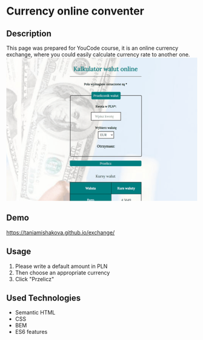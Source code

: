 # Currency online conventer

## Description

This page was prepared for YouCode course, it is an online currency exchange, where you could easily calculate currency rate to another one.
![preview site](https://github.com/taniamishakova/exchange/blob/main/image/Animation.gif)

## Demo
 https://taniamishakova.github.io/exchange/

## Usage
 1. Please write a default amount in PLN 
 2. Then choose an appropriate currency
 3. Click "Przelicz"
 
## Used Technologies
- Semantic HTML
- CSS
- BEM
- ES6 features
